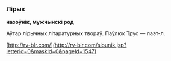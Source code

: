### Лірык
**назоўнік, мужчынскі род**

Аўтар лірычных літаратурных твораў. Паўлюк Трус — паэт-л.

<a rel="author">[http://rv-blr.com/](http://rv-blr.com/slounik.jsp?letterId=0&maskId=0&pageId=1547)</a>
